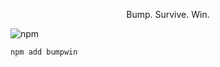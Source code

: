 <div align="center">
  <p>Bump. Survive. Win.</p>
</div>

![npm](https://img.shields.io/npm/v/bumpwin)

```bash
npm add bumpwin
```
